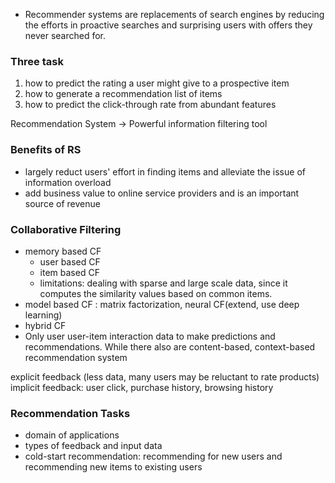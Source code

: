 * Recommender systems are replacements of search engines by reducing the efforts in proactive searches and surprising users with offers they never searched for.

### Three task
1. how to predict the rating a user might give to a prospective item
2. how to generate a recommendation list of items
3. how to predict the click-through rate from abundant features


Recommendation System -> Powerful information filtering tool


### Benefits of RS
* largely reduct users' effort in finding items and alleviate the issue of information overload
* add business value to online service providers and is an important source of revenue

### Collaborative Filtering
* memory based CF
	* user based CF
	* item based CF
	* limitations: dealing with sparse and large scale data, since it computes the similarity values based on common items.
* model based CF : matrix factorization, neural CF(extend, use deep learning)
* hybrid CF
* Only user user-item interaction data to make predictions and recommendations. While there also are content-based, context-based recommendation system

explicit feedback (less data, many users may be reluctant to rate products)
implicit feedback: user click, purchase history, browsing history

### Recommendation Tasks
* domain of applications
* types of feedback and input data
* cold-start recommendation: 
	recommending for new users and recommending new items to existing users